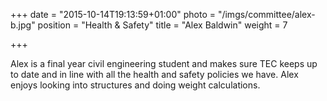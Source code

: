 +++
date = "2015-10-14T19:13:59+01:00"
photo = "/imgs/committee/alex-b.jpg"
position = "Health & Safety"
title = "Alex Baldwin"
weight = 7

+++

Alex is a final year civil engineering student and makes sure TEC keeps up to date and in line with all the health and safety policies we have. Alex enjoys looking into structures and doing weight calculations.
